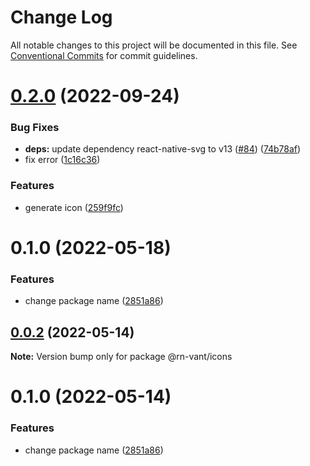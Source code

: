 # Change Log

All notable changes to this project will be documented in this file.
See [Conventional Commits](https://conventionalcommits.org) for commit guidelines.

# [0.2.0](https://github.com/bijinfeng/rn-vant/compare/@rn-vant/icons@0.1.0...@rn-vant/icons@0.2.0) (2022-09-24)


### Bug Fixes

* **deps:** update dependency react-native-svg to v13 ([#84](https://github.com/bijinfeng/rn-vant/issues/84)) ([74b78af](https://github.com/bijinfeng/rn-vant/commit/74b78afc6efe5475e6aaa34c5f6874d0f4169a99))
* fix error ([1c16c36](https://github.com/bijinfeng/rn-vant/commit/1c16c3673a38b5220e3aff785cdbc38d96e136e6))


### Features

* generate icon ([259f9fc](https://github.com/bijinfeng/rn-vant/commit/259f9fc6dbc9eb5bd31f328ab04241a433ad8b18))





# 0.1.0 (2022-05-18)


### Features

* change package name ([2851a86](https://github.com/bijinfeng/rn-vant/commit/2851a864a0842a035b3f9affd1deb92496071a4c))





## [0.0.2](https://github.com/bijinfeng/rn-vant/compare/@rn-vant/icons@0.1.0...@rn-vant/icons@0.0.2) (2022-05-14)

**Note:** Version bump only for package @rn-vant/icons





# 0.1.0 (2022-05-14)


### Features

* change package name ([2851a86](https://github.com/bijinfeng/rn-vant/commit/2851a864a0842a035b3f9affd1deb92496071a4c))
